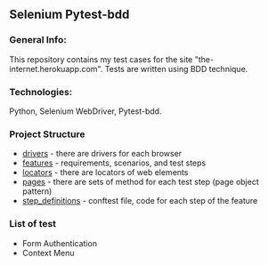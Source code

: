 ## Selenium Pytest-bdd
### General Info:
This repository contains my test cases for the site "the-internet.herokuapp.com".
Tests are written using BDD technique.

### Technologies: 
Python, Selenium WebDriver, Pytest-bdd.

### Project Structure
- [drivers](https://github.com/MateusBz/selenium_pytest-bdd/tree/main/drivers) - there are drivers for each browser
- [features](https://github.com/MateusBz/selenium_pytest-bdd/tree/main/tests/features) - requirements, scenarios, and test steps
- [locators](https://github.com/MateusBz/selenium_pytest-bdd/tree/main/tests/locators) - there are locators of web elements
- [pages](https://github.com/MateusBz/selenium_pytest-bdd/tree/main/tests/pages) - there are sets of method for each test step (page object pattern)
- [step_definitions](https://github.com/MateusBz/selenium_pytest-bdd/tree/main/tests/step_definitions) - 
conftest file, code for each step of the feature

### List of test
- Form Authentication
- Context Menu
